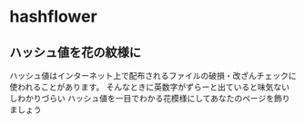 # hashflower
## ハッシュ値を花の紋様に
ハッシュ値はインターネット上で配布されるファイルの破損・改ざんチェックに使われることがあります。
そんなときに英数字がずらーと出ていると味気ないしわかりづらい
ハッシュ値を一目でわかる花模様にしてあなたのページを飾りましょう
